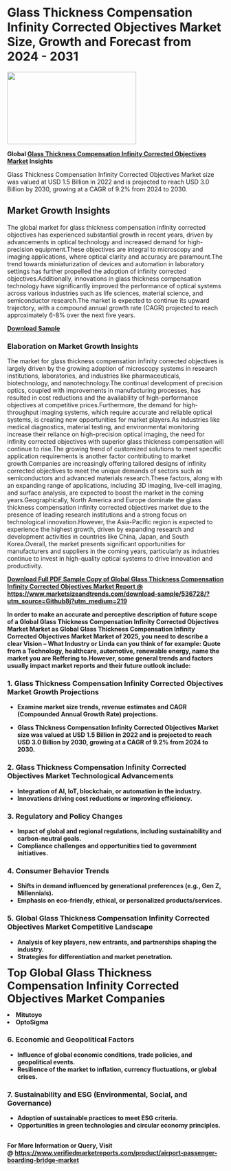 <H1>Glass Thickness Compensation Infinity Corrected Objectives Market Size, Growth and Forecast from 2024 - 2031</H1><img class="aligncenter size-medium wp-image-584254" src="https://thirdeyenews.in/wp-content/uploads/2024/09/Global-Market-Research-300x168.jpeg" alt="" width="300" height="168" /><p><strong>Global&nbsp;<a href="https://www.marketsizeandtrends.com/download-sample/536728/?utm_source=Github8j?utm_medium=219">Glass Thickness Compensation Infinity Corrected Objectives Market</a> Insights</strong></p><p>Glass Thickness Compensation Infinity Corrected Objectives Market size was valued at USD 1.5 Billion in 2022 and is projected to reach USD 3.0 Billion by 2030, growing at a CAGR of 9.2% from 2024 to 2030.</p><p><!DOCTYPE html> <html lang="en"> <head> <meta charset="UTF-8"> <meta name="viewport" content="width=device-width, initial-scale=1.0"> <title>Market Growth Insights - Glass Thickness Compensation Infinity Corrected Objectives</title> </head> <body> <h2>Market Growth Insights</h2> <p> The global market for glass thickness compensation infinity corrected objectives has experienced substantial growth in recent years, driven by advancements in optical technology and increased demand for high-precision equipment.These objectives are integral to microscopy and imaging applications, where optical clarity and accuracy are paramount.The trend towards miniaturization of devices and automation in laboratory settings has further propelled the adoption of infinity corrected objectives.Additionally, innovations in glass thickness compensation technology have significantly improved the performance of optical systems across various industries such as life sciences, material science, and semiconductor research.The market is expected to continue its upward trajectory, with a compound annual growth rate (CAGR) projected to reach approximately 6-8% over the next five years.</p> <p><strong><a href="#sample">Download Sample</a></strong></p> <h3>Elaboration on Market Growth Insights</h3> <p> The market for glass thickness compensation infinity corrected objectives is largely driven by the growing adoption of microscopy systems in research institutions, laboratories, and industries like pharmaceuticals, biotechnology, and nanotechnology.The continual development of precision optics, coupled with improvements in manufacturing processes, has resulted in cost reductions and the availability of high-performance objectives at competitive prices.Furthermore, the demand for high-throughput imaging systems, which require accurate and reliable optical systems, is creating new opportunities for market players.As industries like medical diagnostics, material testing, and environmental monitoring increase their reliance on high-precision optical imaging, the need for infinity corrected objectives with superior glass thickness compensation will continue to rise.The growing trend of customized solutions to meet specific application requirements is another factor contributing to market growth.Companies are increasingly offering tailored designs of infinity corrected objectives to meet the unique demands of sectors such as semiconductors and advanced materials research.These factors, along with an expanding range of applications, including 3D imaging, live-cell imaging, and surface analysis, are expected to boost the market in the coming years.Geographically, North America and Europe dominate the glass thickness compensation infinity corrected objectives market due to the presence of leading research institutions and a strong focus on technological innovation.However, the Asia-Pacific region is expected to experience the highest growth, driven by expanding research and development activities in countries like China, Japan, and South Korea.Overall, the market presents significant opportunities for manufacturers and suppliers in the coming years, particularly as industries continue to invest in high-quality optical systems to drive innovation and productivity.</p> <p><strong><a href="#get-more"></p><p><span class=""><strong>Download Full PDF Sample Copy of Global Glass Thickness Compensation Infinity Corrected Objectives Market Report</strong> @ <a href="https://www.marketsizeandtrends.com/download-sample/536728/?utm_source=Github8j?utm_medium=219" target="_blank">https://www.marketsizeandtrends.com/download-sample/536728/?utm_source=Github8j?utm_medium=219</a></span></p><p>In order to make an accurate and perceptive description of future scope of a Global&nbsp;Glass Thickness Compensation Infinity Corrected Objectives Market Market as Global&nbsp;Glass Thickness Compensation Infinity Corrected Objectives Market Market of 2025, you need to describe a clear Vision &ndash; What Industry or Linda can you think of for example: Quote from a Technology, healthcare, automotive, renewable energy, name the market you are Reffering to.However, some general trends and factors usually impact market reports and their future outlook include:</p><h3>1.&nbsp;<strong>Glass Thickness Compensation Infinity Corrected Objectives Market Growth Projections</strong></h3><ul><li>Examine market size trends, revenue estimates and CAGR (Compounded Annual Growth Rate) projections.</li><li><p>Glass Thickness Compensation Infinity Corrected Objectives Market size was valued at USD 1.5 Billion in 2022 and is projected to reach USD 3.0 Billion by 2030, growing at a CAGR of 9.2% from 2024 to 2030.</p></li></ul><h3>2.&nbsp;<strong>Glass Thickness Compensation Infinity Corrected Objectives Market Technological Advancements</strong></h3><ul><li>Integration of AI, IoT, blockchain, or automation in the industry.</li><li>Innovations driving cost reductions or improving efficiency.</li></ul><h3>3.&nbsp;<strong>Regulatory and Policy Changes</strong></h3><ul><li>Impact of global and regional regulations, including sustainability and carbon-neutral goals.</li><li>Compliance challenges and opportunities tied to government initiatives.</li></ul><h3>4.&nbsp;<strong>Consumer Behavior Trends</strong></h3><ul><li>Shifts in demand influenced by generational preferences (e.g., Gen Z, Millennials).</li><li>Emphasis on eco-friendly, ethical, or personalized products/services.</li></ul><h3>5.&nbsp;<strong>Global Glass Thickness Compensation Infinity Corrected Objectives Market Competitive Landscape</strong></h3><ul><li>Analysis of key players, new entrants, and partnerships shaping the industry.</li><li>Strategies for differentiation and market penetration.</li></ul><p data-pm-slice="1 1 []"><span style="color: inherit; font-family: inherit; font-size: 25px;">Top Global Glass Thickness Compensation Infinity Corrected Objectives Market Companies</span></p><div class="" data-test-id=""><p><li>Mitutoyo</li><li> OptoSigma</li></p></div><h3>6.&nbsp;<strong>Economic and Geopolitical Factors</strong></h3><ul><li>Influence of global economic conditions, trade policies, and geopolitical events.</li><li>Resilience of the market to inflation, currency fluctuations, or global crises.</li></ul><h3>7.&nbsp;<strong>Sustainability and ESG (Environmental, Social, and Governance)</strong></h3><ul><li>Adoption of sustainable practices to meet ESG criteria.</li><li>Opportunities in green technologies and circular economy principles.</li></ul><h2><strong style="font-size: 14px;">For More Information or Query, Visit @&nbsp;</strong><a style="background-color: #ffffff; font-size: 14px;" href="https://www.marketsizeandtrends.com/report/glass-thickness-compensation-infinity-corrected-objectives-market/" target="_blank">https://www.verifiedmarketreports.com/product/airport-passenger-boarding-bridge-market</a></h2>